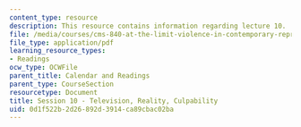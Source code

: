 ```yaml
---
content_type: resource
description: This resource contains information regarding lecture 10.
file: /media/courses/cms-840-at-the-limit-violence-in-contemporary-representation-fall-2013/0d1f522b2d26892d3914ca89cbac02ba_MITCMS_840F13_Session_10.pdf
file_type: application/pdf
learning_resource_types:
- Readings
ocw_type: OCWFile
parent_title: Calendar and Readings
parent_type: CourseSection
resourcetype: Document
title: Session 10 - Television, Reality, Culpability
uid: 0d1f522b-2d26-892d-3914-ca89cbac02ba
---
```

